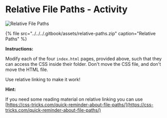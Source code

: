 # Relative File Paths - Activity

![Relative File Paths](../../../.gitbook/assets/image%20%2837%29.png)

{% file src="../../../.gitbook/assets/relative-paths.zip" caption="Relative Paths" %}

**Instructions:**

Modify each of the four `index.html` pages, provided above, such that they can access the CSS inside their folder. Don't move the CSS file, and don't move the HTML file.

Use relative linking to make it work!

**Hint:**

If you need some reading material on relative linking you can use [https://css-tricks.com/quick-reminder-about-file-paths/](https://css-tricks.com/quick-reminder-about-file-paths/)

